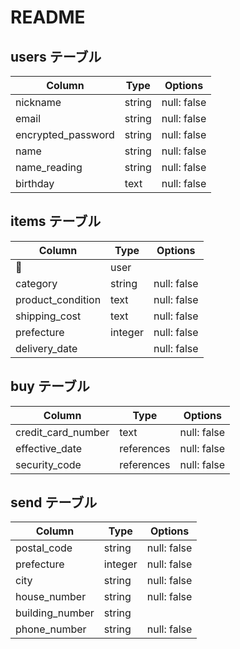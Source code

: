 # README

## users テーブル

| Column             | Type   | Options                   |
| ------------------ | ------ | ------------------------- |
| nickname           | string | null: false               |
| email              | string | null: false               | 
| encrypted_password | string | null: false               |
| name               | string | null: false               |
| name_reading       | string | null: false               |
| birthday           | text   | null: false               |



## items テーブル

| Column            | Type       | Options      |
| ------            | ------     | ------------ | 
| user              |            | null: false
| category          | string     | null: false  |
| product_condition | text       | null: false  |
| shipping_cost     | text       | null: false  |
| prefecture        | integer    | null: false  |
| delivery_date     |            | null: false  |


## buy テーブル

| Column             | Type       | Options      |
| ------             | ---------- | ------------ |
| credit_card_number | text       | null: false  |
| effective_date     | references | null: false  |
| security_code      | references | null: false  |

## send テーブル

| Column             | Type       | Options      |
| ------             | ---------- | ------------ |
| postal_code        | string     | null: false  |
| prefecture         | integer    | null: false  |
| city               | string     | null: false  |
| house_number       | string     | null: false  |
| building_number    | string     |              |
| phone_number       | string     | null: false  |